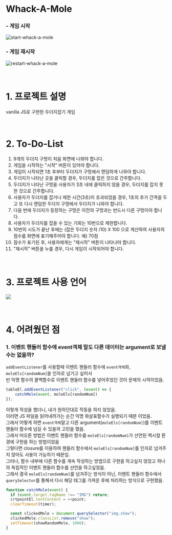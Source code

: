 # Whack-A-Mole
### - 게임 시작
![start-whack-a-mole](https://github.com/tjd985/Whack-A-Mole-Example/assets/48385389/f85369f6-be0d-453d-94b9-ee6d2f66d75c)

### - 게임 재시작
![restart-whack-a-mole](https://github.com/tjd985/Whack-A-Mole-Example/assets/48385389/183f8172-9757-4e59-ada1-a728c29fc550)
<br/><br/><br/>

# 1. 프로젝트 설명
vanilla JS로 구현한 두더지잡기 게임
<br/><br/><br/>

# 2. To-Do-List
1. 9개의 두더지 구멍이 처음 화면에 나와야 합니다.
2. 게임을 시작하는 "시작" 버튼이 있어야 합니다.
3. 게임이 시작되면 1초 후부터 두더지가 구멍에서 랜덤하게 나와야 합니다.
4. 두더지가 나타난 곳을 클릭할 경우, 두더지를 잡은 것으로 간주합니다.
5. 두더지가 나타난 구멍을 사용자가 3초 내에 클릭하지 않을 경우, 두더지를 잡지 못한 것으로 간주합니다.
6. 사용자가 두더지를 잡거나 제한 시간(3초)이 초과되었을 경우,
    1초의 추가 간격을 두고 또 다시 랜덤한 두더지 구멍에서 두더지가 나와야 합니다.
7. 다음 번에 두더지가 등장하는 구멍은 이전의 구멍과는 반드시 다른 구멍이야 합니다.
8. 사용자가 두더지를 잡을 수 있는 기회는 10번으로 제한합니다.
9. 10번의 시도가 끝난 후에는 (잡은 두더지 숫자 /10) X 100 으로 계산하여
    사용자의 점수를 화면에 표기해주어야 합니다. 예) 70점
11. 점수가 표기된 후, 사용자에게는 "재시작" 버튼이 나타나야 합니다.
12. "재시작" 버튼을 누를 경우, 다시 게임이 시작되어야 합니다.
<br/><br/><br/>

# 3. 프로젝트 사용 언어
<img src="https://img.shields.io/badge/JavaScript-gray?style=flat&logo=JavaScript&logoColor=F7DF1E"/>
<br/><br/><br/>

# 4. 어려웠던 점
### 1. 이벤트 핸들러 함수에 event객체 말도 다른 데이터는 argument로 보낼수는 없을까?<br/>
`addEventListener`를 사용할때 이벤트 핸들러 함수에 `event객체`와, `moleEls[randomNum]`을 인자로 넘기고 싶어서<br/>
빈 익명 함수의 콜백함수로 이벤트 핸들러 함수를 넣어주었던 것이 문제의 시작이었음.
```javascript
tableEl.addEventListener("click", (event) => {
    catchMole(event, moleEls[randomNum])
});
```
이렇게 작성을 했더니, 내가 원하던대로 작동을 하지 않았음.<br/>
이러면 JS 파일을 읽어내려가는 순간 익명 화살표함수가 실행되기 때문 이었음.<br/>
그래서 어떻게 하면 `event객체`말고 다른 argument(`moleEls[randomNum]`)를 이벤트 핸들러 함수에 넘길 수 있을까 고민을 했음.<br/>
그래서 떠오른 방법은 이벤트 핸들러 함수를 `moleEls[randomNum]`가 선언된 렉시컬 환경에 구현을 하는 방법이었음<br/>
그렇다면 closure를 이용하여 핸들러 함수에서 `moleEls[randomNum]`를 인자로 넘겨주지 않아도 사용이 가능하기 때문임.<br/>
그러나, 함수 내부에 다른 함수를 계속 작성하는 방법으로 구현을 하고싶지 않았고 하나의 독립적인 이벤트 핸들러 함수를 선언을 하고싶었음.<br/>
그래서 결국 `moleEls[randomNum]`를 넘겨주는 방식이 아닌, 이벤트 핸들러 함수에서 `querySelector`를 통해서 다시 해당 태그를 가져온 후에 처리하는 방식으로 구현했음.

```javascript
function catchMole(event) {
  if (event.target.tagName !== "IMG") return;
  crtpointEl.textContent = ++point;
  clearTimeout(timer);

  const clickedMole = document.querySelector("img.show");
  clickedMole.classList.remove("show");
  setTimeout(showRandomMole, 1000);
}
```
